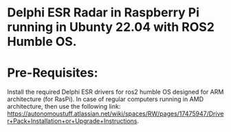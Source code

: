 # Delphi ESR Radar in Raspberry Pi running in Ubunty 22.04 with ROS2 Humble OS.

  # Pre-Requisites:

  Install the required Delphi ESR drivers for ros2 humble OS designed for ARM architecture (for RasPi). In case of regular computers running in AMD architecture, then use the following link:         https://autonomoustuff.atlassian.net/wiki/spaces/RW/pages/17475947/Driver+Pack+Installation+or+Upgrade+Instructions.
